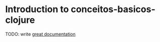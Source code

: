# Introduction to conceitos-basicos-clojure

TODO: write [great documentation](http://jacobian.org/writing/what-to-write/)
